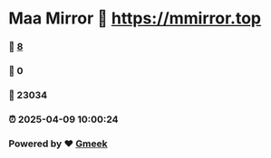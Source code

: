 # Maa Mirror :link: https://mmirror.top 
### :page_facing_up: [8](https://mmirror.top/tag.html) 
### :speech_balloon: 0 
### :hibiscus: 23034 
### :alarm_clock: 2025-04-09 10:00:24 
### Powered by :heart: [Gmeek](https://github.com/Meekdai/Gmeek)
